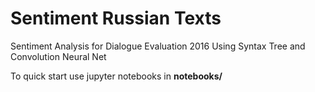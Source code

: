 Sentiment Russian Texts
==============================

Sentiment Analysis for Dialogue Evaluation 2016 Using Syntax Tree and Convolution Neural Net


To quick start use jupyter notebooks in **notebooks/**
